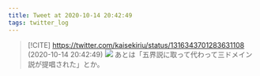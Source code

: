 ```yaml
---
title: Tweet at 2020-10-14 20:42:49
tags: twitter_log
---
```


> [!CITE] https://twitter.com/kaisekiriu/status/1316343701283631108 (2020-10-14 20:42:49)
> ![](https://twitter.com/kaisekiriu/status/1316343701283631108)
> あとは「五界説に取って代わって三ドメイン説が提唱された」とか。
